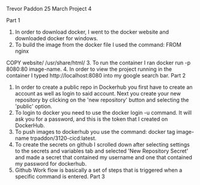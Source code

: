 Trevor Paddon
25 March 
Project 4

Part 1 
1. In order to download docker, I went to the docker website and downloaded docker for windows.
2. To build the image from the docker file I used the command: 
FROM nginx

COPY website/ /usr/share/html/
3. To run the container I ran docker run -p 8080:80 image-name.
4. In order to view the project running in the container I typed http://localhost:8080 into my google search bar.
Part 2
1. In order to create a public repo in Dockerhub you first have to create an account as well as login to said account. Next you create your new repository by clicking on the 'new repository' button and selecting the 'public' option.
2. To login to docker you need to use the docker login -u command. It will ask you for a password, and this is the token that I created on DockerHub. 
3. To push images to dockerhub you use the command: docker tag image-name trpaddon/3120-cicd:latest.
4. To create the secrets on github I scrolled down after selecting settings to the secrets and variables tab and selected 'New Repository Secret' and made a secret that contained my username and one that contained my password for dockerhub.
5. Github Work flow is basically a set of steps that is triggered when a specific command is entered. 
Part 3

